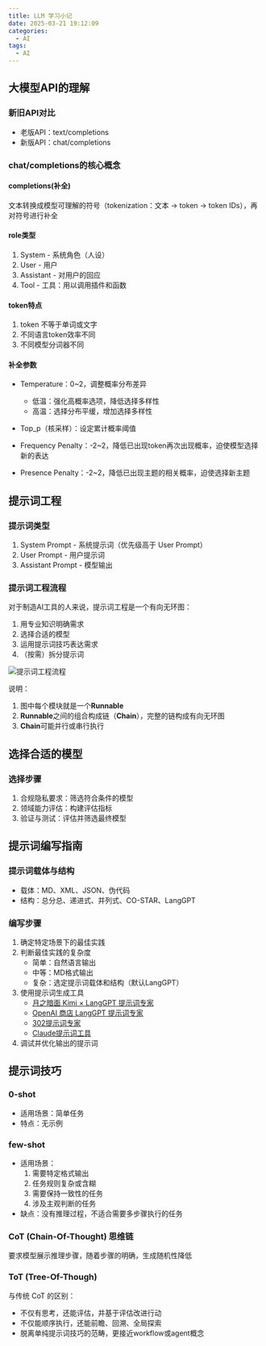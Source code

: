 ```yaml
---
title: LLM 学习小记
date: 2025-03-21 19:12:09
categories:
  - AI
tags:
  - AI
---
```


## 大模型API的理解

### 新旧API对比

- 老版API：text/completions
- 新版API：chat/completions

### chat/completions的核心概念

#### completions(补全)
文本转换成模型可理解的符号（tokenization：文本 -> token -> token IDs），再对符号进行补全

#### role类型
1. System - 系统角色（人设）
2. User - 用户
3. Assistant - 对用户的回应
4. Tool - 工具：用以调用插件和函数

#### token特点
1. token 不等于单词或文字
2. 不同语言token效率不同
3. 不同模型分词器不同

#### 补全参数

- Temperature：0~2，调整概率分布差异
  - 低温：强化高概率选项，降低选择多样性
  - 高温：选择分布平缓，增加选择多样性

- Top_p（核采样）：设定累计概率阈值

- Frequency Penalty：-2~2，降低已出现token再次出现概率，迫使模型选择新的表达

- Presence Penalty：-2~2，降低已出现主题的相关概率，迫使选择新主题

## 提示词工程

### 提示词类型
1. System Prompt - 系统提示词（优先级高于 User Prompt）
2. User Prompt - 用户提示词
3. Assistant Prompt - 模型输出

### 提示词工程流程

对于制造AI工具的人来说，提示词工程是一个有向无环图：

1. 用专业知识明确需求
2. 选择合适的模型
3. 运用提示词技巧表达需求
4. （按需）拆分提示词

![提示词工程流程](/images/prompt-engineering-flow.png)

说明：
1. 图中每个模块就是一个**Runnable**
2. **Runnable**之间的组合构成链（**Chain**），完整的链构成有向无环图
3. **Chain**可能并行或串行执行

## 选择合适的模型

### 选择步骤
1. 合规隐私要求：筛选符合条件的模型
2. 领域能力评估：构建评估指标
3. 验证与测试：评估并筛选最终模型
<!-- ![模型选择流程](/images/model-selection.png) -->

## 提示词编写指南

### 提示词载体与结构
- 载体：MD、XML、JSON、伪代码
- 结构：总分总、递进式、并列式、CO-STAR、LangGPT

### 编写步骤
1. 确定特定场景下的最佳实践
2. 判断最佳实践的复杂度
   - 简单：自然语言输出
   - 中等：MD格式输出
   - 复杂：选定提示词载体和结构（默认LangGPT）
3. 使用提示词生成工具
   - [月之暗面 Kimi × LangGPT 提示词专家](https://kimi.moonshot.cn/kimiplus/conpg00t7lagbbsfqkq0)
   - [OpenAI 商店 LangGPT 提示词专家](https://chatgpt.com/g/g-Apzuylaqk-langgpt-ti-shi-ci-zhuan-jia)
   - [302提示词专家](https://dash.302.ai/tools/list)
   - [Claude提示词工具](https://console.anthropic.com/)
4. 调试并优化输出的提示词

## 提示词技巧

### 0-shot
- 适用场景：简单任务
- 特点：无示例

### few-shot
- 适用场景：
  1. 需要特定格式输出
  2. 任务规则复杂或含糊
  3. 需要保持一致性的任务
  4. 涉及主观判断的任务
- 缺点：没有推理过程，不适合需要多步骤执行的任务

### CoT (Chain-Of-Thought) 思维链
要求模型展示推理步骤，随着步骤的明确，生成随机性降低

### ToT (Tree-Of-Though)
与传统 CoT 的区别：
- 不仅有思考，还能评估，并基于评估改进行动
- 不仅能顺序执行，还能前瞻、回溯、全局探索
- 脱离单纯提示词技巧的范畴，更接近workflow或agent概念





